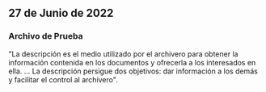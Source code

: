 ## 27 de Junio de 2022
### Archivo de Prueba
"La descripción es el medio utilizado por el archivero para obtener la información contenida 
en los documentos y ofrecerla a los interesados en ella. ... La descripción persigue dos objetivos: 
dar información a los demás y facilitar el control al archivero".
